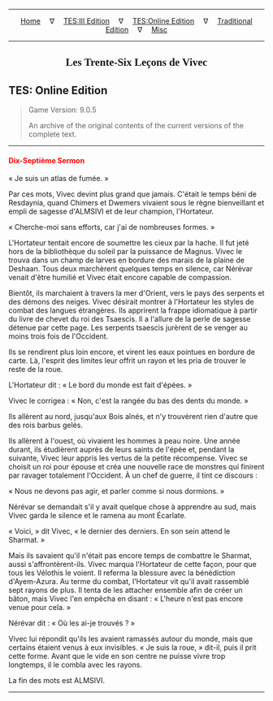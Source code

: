 
---

<!-- Jekyll Page Links -->

<center>
<a href="../../../../index.html">Home</a>
&emsp;&nabla;&emsp;
<a href="../../../index-tes3.html">TES:III Edition</a>
&emsp;&nabla;&emsp;
<a href="../../../index-teso.html">TES:Online Edition</a>
&emsp;&nabla;&emsp;
<a href="../../../index-traditional.html">Traditional Edition</a>
&emsp;&nabla;&emsp;
<a href="../../../index-misc.html">Misc</a>
</center>

<!-- Markdown Body Below: -->

---

<center>
<h2><span style="font-family:Georgia">Les Trente-Six Leçons de Vivec</span></h2>
</center>

## TES: Online Edition

> Game Version: 9.0.5
>
> An archive of the original contents of the current versions of the complete text.

---

#### <span style="color:red">Dix-Septième Sermon</span>

« Je suis un atlas de fumée. »

Par ces mots, Vivec devint plus grand que jamais. C'était le temps béni de Resdaynia, quand Chimers et Dwemers vivaient sous le règne bienveillant et empli de sagesse d'ALMSIVI et de leur champion, l'Hortateur.

« Cherche-moi sans efforts, car j'ai de nombreuses formes. »

L'Hortateur tentait encore de soumettre les cieux par la hache. Il fut jeté hors de la bibliothèque du soleil par la puissance de Magnus. Vivec le trouva dans un champ de larves en bordure des marais de la plaine de Deshaan. Tous deux marchèrent quelques temps en silence, car Nérévar venait d'être humilié et Vivec était encore capable de compassion.

Bientôt, ils marchaient à travers la mer d'Orient, vers le pays des serpents et des démons des neiges. Vivec désirait montrer à l'Hortateur les styles de combat des langues étrangères. Ils apprirent la frappe idiomatique à partir du livre de chevet du roi des Tsaescis. Il a l'allure de la perle de sagesse détenue par cette page. Les serpents tsaescis jurèrent de se venger au moins trois fois de l'Occident.

Ils se rendirent plus loin encore, et virent les eaux pointues en bordure de carte. Là, l'esprit des limites leur offrit un rayon et les pria de trouver le reste de la roue.

L'Hortateur dit : « Le bord du monde est fait d'épées. »

Vivec le corrigea : « Non, c'est la rangée du bas des dents du monde. »

Ils allèrent au nord, jusqu'aux Bois aînés, et n'y trouvèrent rien d'autre que des rois barbus gelés.

Ils allèrent à l'ouest, où vivaient les hommes à peau noire. Une année durant, ils étudièrent auprès de leurs saints de l'épée et, pendant la suivante, Vivec leur appris les vertus de la petite récompense. Vivec se choisit un roi pour épouse et créa une nouvelle race de monstres qui finirent par ravager totalement l'Occident. À un chef de guerre, il tint ce discours :

« Nous ne devons pas agir, et parler comme si nous dormions. »

Nérévar se demandait s'il y avait quelque chose à apprendre au sud, mais Vivec garda le silence et le ramena au mont Écarlate.

« Voici, » dit Vivec, « le dernier des derniers. En son sein attend le Sharmat. »

Mais ils savaient qu'il n'était pas encore temps de combattre le Sharmat, aussi s'affrontèrent-ils. Vivec marqua l'Hortateur de cette façon, pour que tous les Vélothis le voient. Il referma la blessure avec la bénédiction d'Ayem-Azura. Au terme du combat, l'Hortateur vit qu'il avait rassemblé sept rayons de plus. Il tenta de les attacher ensemble afin de créer un bâton, mais Vivec l'en empêcha en disant : « L'heure n'est pas encore venue pour cela. »

Nérévar dit : « Où les ai-je trouvés ? »

Vivec lui répondit qu'ils les avaient ramassés autour du monde, mais que certains étaient venus à eux invisibles. « Je suis la roue, » dit-il, puis il prit cette forme. Avant que le vide en son centre ne puisse vivre trop longtemps, il le combla avec les rayons.

La fin des mots est ALMSIVI.

---
